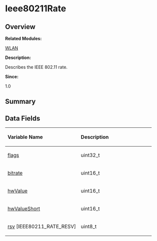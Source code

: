 # Ieee80211Rate<a name="EN-US_TOPIC_0000001055198136"></a>

## **Overview**<a name="section2002283195093531"></a>

**Related Modules:**

[WLAN](wlan.md)

**Description:**

Describes the IEEE 802.11 rate. 

**Since:**

1.0

## **Summary**<a name="section301310107093531"></a>

## Data Fields<a name="pub-attribs"></a>

<a name="table1036317952093531"></a>
<table><thead align="left"><tr id="row1289468822093531"><th class="cellrowborder" valign="top" width="50%" id="mcps1.1.3.1.1"><p id="p1354293243093531"><a name="p1354293243093531"></a><a name="p1354293243093531"></a>Variable Name</p>
</th>
<th class="cellrowborder" valign="top" width="50%" id="mcps1.1.3.1.2"><p id="p1093258638093531"><a name="p1093258638093531"></a><a name="p1093258638093531"></a>Description</p>
</th>
</tr>
</thead>
<tbody><tr id="row1996456094093531"><td class="cellrowborder" valign="top" width="50%" headers="mcps1.1.3.1.1 "><p id="p1785992750093531"><a name="p1785992750093531"></a><a name="p1785992750093531"></a><a href="wlan.md#ga0265e4d32fef1bb7c94f14671763655b">flags</a></p>
</td>
<td class="cellrowborder" valign="top" width="50%" headers="mcps1.1.3.1.2 "><p id="p641785967093531"><a name="p641785967093531"></a><a name="p641785967093531"></a>uint32_t </p>
</td>
</tr>
<tr id="row551347004093531"><td class="cellrowborder" valign="top" width="50%" headers="mcps1.1.3.1.1 "><p id="p395492878093531"><a name="p395492878093531"></a><a name="p395492878093531"></a><a href="wlan.md#gab8e1e3d778d0739a728ae5d3a77fe502">bitrate</a></p>
</td>
<td class="cellrowborder" valign="top" width="50%" headers="mcps1.1.3.1.2 "><p id="p2049502281093531"><a name="p2049502281093531"></a><a name="p2049502281093531"></a>uint16_t </p>
</td>
</tr>
<tr id="row725675389093531"><td class="cellrowborder" valign="top" width="50%" headers="mcps1.1.3.1.1 "><p id="p741965598093531"><a name="p741965598093531"></a><a name="p741965598093531"></a><a href="wlan.md#gaf1d7fcab109296f61b1e46315c56ad61">hwValue</a></p>
</td>
<td class="cellrowborder" valign="top" width="50%" headers="mcps1.1.3.1.2 "><p id="p27948895093531"><a name="p27948895093531"></a><a name="p27948895093531"></a>uint16_t </p>
</td>
</tr>
<tr id="row342123634093531"><td class="cellrowborder" valign="top" width="50%" headers="mcps1.1.3.1.1 "><p id="p1090884228093531"><a name="p1090884228093531"></a><a name="p1090884228093531"></a><a href="wlan.md#ga0c64e3b8824a84ceab38b2c4c3c53e9c">hwValueShort</a></p>
</td>
<td class="cellrowborder" valign="top" width="50%" headers="mcps1.1.3.1.2 "><p id="p1279197551093531"><a name="p1279197551093531"></a><a name="p1279197551093531"></a>uint16_t </p>
</td>
</tr>
<tr id="row2128410014093531"><td class="cellrowborder" valign="top" width="50%" headers="mcps1.1.3.1.1 "><p id="p1922326878093531"><a name="p1922326878093531"></a><a name="p1922326878093531"></a><a href="wlan.md#gaec41f143c3551e59da63ab2e9d9c9c53">rsv</a> [IEEE80211_RATE_RESV]</p>
</td>
<td class="cellrowborder" valign="top" width="50%" headers="mcps1.1.3.1.2 "><p id="p930718862093531"><a name="p930718862093531"></a><a name="p930718862093531"></a>uint8_t </p>
</td>
</tr>
</tbody>
</table>

